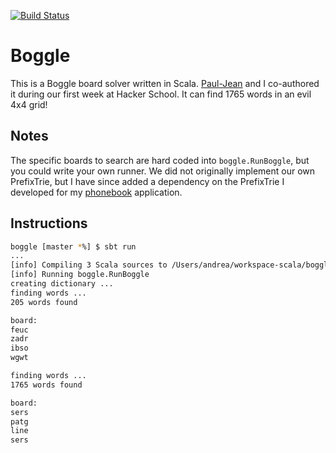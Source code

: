 [![Build Status](https://travis-ci.org/andreafey/boggle.svg)](https://travis-ci.org/andreafey/boggle)

# Boggle

This is a Boggle board solver written in Scala. [Paul-Jean](https://github.com/paul-jean) and I co-authored it during our first week at Hacker School. It can find 1765 words in an evil 4x4 grid!

## Notes

The specific boards to search are hard coded into `boggle.RunBoggle`, but you could write your own runner. We did not originally 
implement our own PrefixTrie, but I have since added a dependency on the PrefixTrie I developed for my
[phonebook](https://github.com/andreafey/phonebook) application.

## Instructions

```bash
boggle [master *%] $ sbt run
...
[info] Compiling 3 Scala sources to /Users/andrea/workspace-scala/boggle/target/scala-2.10/classes...
[info] Running boggle.RunBoggle
creating dictionary ...
finding words ...
205 words found

board:
feuc
zadr
ibso
wgwt

finding words ...
1765 words found

board:
sers
patg
line
sers
```
